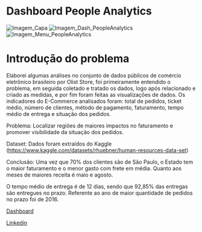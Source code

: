 # Dashboard People Analytics

![Imagem_Capa](https://user-images.githubusercontent.com/68854093/204693106-9d305109-5ffa-4db3-ba6c-4981390c3b0b.png)
![Imagem_Dash_PeopleAnalytics](https://user-images.githubusercontent.com/68854093/204693622-836fa674-1f8a-4dbb-b467-277528a542a9.png)
![Imagem_Menu_PeopleAnalytics](https://user-images.githubusercontent.com/68854093/204693672-ed8b0640-2034-45c5-a6cd-d057dc3f9f8d.png)

# Introdução do problema

Elaborei algumas análises no conjunto de dados públicos de comércio eletrônico brasileiro por Olist Store, foi primeiramente entendido o problema, em seguida coletado e tratado os dados, logo após relacionado e criado as medidas, e por fim foram feitas as visualizações de dados. Os indicadores do E-Commerce analisados foram: total de pedidos, ticket médio, número de clientes, método de pagamento, faturamento, tempo médio de entrega e situação dos pedidos.  


Problema: Localizar regiões de maiores impactos no faturamento e promover visibilidade da situação dos pedidos.


Dataset: Dados foram extraídos do Kaggle (https://www.kaggle.com/datasets/rhuebner/human-resources-data-set)

Conclusão: Uma vez que 70% dos clientes são de São Paulo, o Estado tem o maior faturamento e o menor gasto com frete em média. Quanto aos meses de maiores receita é maio e agosto.

O tempo médio de entrega é de 12 dias, sendo que 92,85% das entregas são entregues no prazo. Referente ao ano de maior quantidade de pedidos no prazo foi de 2016.

[Dashboard](https://app.powerbi.com/view?r=eyJrIjoiYThhNzlhOGMtNzAxOS00MmY0LTk1MzMtZjAwM2M0YTI4YWY4IiwidCI6ImVmMDhmOTQ4LTMzNzItNDA2OC1hZTVkLTg3M2FhODViZTk5NCJ9)

[Linkedin](https://www.linkedin.com/in/wellington-martins-5a19638b/)


